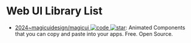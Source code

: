 # Web UI Library List

- [2024~magicuidesign/magicui ![code](https://ng-tech.icu/assets/code.svg) ![star](https://img.shields.io/github/stars/magicuidesign/magicui)](https://github.com/magicuidesign/magicui): Animated Components that you can copy and paste into your apps. Free. Open Source.
